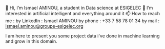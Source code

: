 👋 Hi, I’m Ismael AMINOU, a student in Data science at ESIGELEC
👀 I’m interested in artificial intelligent and everything around it
📫 How to reach me :
  by LinkedIn : Ismael AMINOU
  by phone : +33 7 58 78 01 34
  by mail : ismael.aminou@groupe-esigelec.org

I am here to present you some project data i've done in machine learning and grow in this domain.

